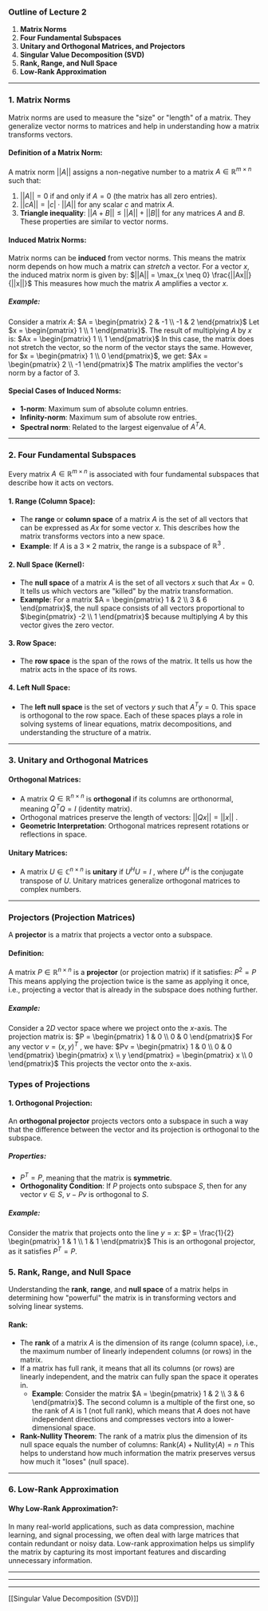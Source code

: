 ### **Outline of Lecture 2**

1. **Matrix Norms**
2. **Four Fundamental Subspaces**
3. **Unitary and Orthogonal Matrices, and Projectors**
4. **Singular Value Decomposition (SVD)**
5. **Rank, Range, and Null Space**
6. **Low-Rank Approximation**
---
### **1. Matrix Norms**
Matrix norms are used to measure the "size" or "length" of a matrix. They generalize vector norms to matrices and help in understanding how a matrix transforms vectors.
#### **Definition of a Matrix Norm**:
A matrix norm  $||A||$  assigns a non-negative number to a matrix  $A \in \mathbb{R}^{m \times n}$  such that:
1.  $||A|| = 0$  if and only if $A = 0$ (the matrix has all zero entries).
2.  $||cA|| = |c| \cdot ||A||$  for any scalar $c$ and matrix $A$.
3. **Triangle inequality**:  $||A + B|| \leq ||A|| + ||B||$ for any matrices $A$ and $B$.
These properties are similar to vector norms.
#### **Induced Matrix Norms**:
Matrix norms can be **induced** from vector norms. This means the matrix norm depends on how much a matrix can *stretch* a vector. For a vector $x$, the induced matrix norm is given by:
$||A|| = \max_{x \neq 0} \frac{||Ax||}{||x||}$
This measures how much the matrix $A$ amplifies a vector $x$.
##### **Example**:
Consider a matrix $A$:
$A = \begin{pmatrix} 2 & -1 \\ -1 & 2 \end{pmatrix}$
Let  $x = \begin{pmatrix} 1 \\ 1 \end{pmatrix}$. The result of multiplying $A$ by $x$ is:
$Ax = \begin{pmatrix} 1 \\ 1 \end{pmatrix}$
In this case, the matrix does not stretch the vector, so the norm of the vector stays the same.
However, for  $x = \begin{pmatrix} 1 \\ 0 \end{pmatrix}$, we get:
$Ax = \begin{pmatrix} 2 \\ -1 \end{pmatrix}$
The matrix amplifies the vector's norm by a factor of $3$.
#### **Special Cases of Induced Norms**:
- **1-norm**: Maximum sum of absolute column entries.
- **Infinity-norm**: Maximum sum of absolute row entries.
- **Spectral norm**: Related to the largest eigenvalue of $A^T A$.
---
### **2. Four Fundamental Subspaces**
Every matrix $A \in \mathbb{R}^{m \times n}$  is associated with four fundamental subspaces that describe how it acts on vectors.
#### 1. **Range (Column Space)**:
- The **range** or **column space** of a matrix $A$ is the set of all vectors that can be expressed as $Ax$ for some vector $x$. This describes how the matrix transforms vectors into a new space.
- **Example**: If $A$ is a $3 \times 2$ matrix, the range is a subspace of  $\mathbb{R}^3$ .
#### 2. **Null Space (Kernel)**:
- The **null space** of a matrix $A$ is the set of all vectors $x$ such that $Ax = 0$. It tells us which vectors are "killed" by the matrix transformation.
- **Example**: For a matrix  $A = \begin{pmatrix} 1 & 2 \\ 3 & 6 \end{pmatrix}$, the null space consists of all vectors proportional to  $\begin{pmatrix} -2 \\ 1 \end{pmatrix}$  because multiplying $A$ by this vector gives the zero vector.
#### 3. **Row Space**:
- The **row space** is the span of the rows of the matrix. It tells us how the matrix acts in the space of its rows.
#### 4. **Left Null Space**:
- The **left null space** is the set of vectors $y$ such that  $A^T y = 0$. This space is orthogonal to the row space.
Each of these spaces plays a role in solving systems of linear equations, matrix decompositions, and understanding the structure of a matrix.
---
### **3. Unitary and Orthogonal Matrices**
#### **Orthogonal Matrices**:
- A matrix  $Q \in \mathbb{R}^{n \times n}$  is **orthogonal** if its columns are orthonormal, meaning  $Q^T Q = I$  (identity matrix).
- Orthogonal matrices preserve the length of vectors:  $||Qx|| = ||x||$ .
- **Geometric Interpretation**: Orthogonal matrices represent rotations or reflections in space.
#### **Unitary Matrices**:
- A matrix  $U \in \mathbb{C}^{n \times n}$  is **unitary** if  $U^H U = I$ , where  $U^H$  is the conjugate transpose of $U$. Unitary matrices generalize orthogonal matrices to complex numbers.
---
### **Projectors (Projection Matrices)**

A **projector** is a matrix that projects a vector onto a subspace. 
#### **Definition:**
A matrix $P \in \mathbb{R}^{n \times n}$  is a **projector** (or projection matrix) if it satisfies:
$P^2 = P$
This means applying the projection twice is the same as applying it once, i.e., projecting a vector that is already in the subspace does nothing further.
##### **Example**:
Consider a $2D$ vector space where we project onto the $x$-axis. The projection matrix is:
$P = \begin{pmatrix} 1 & 0 \\ 0 & 0 \end{pmatrix}$
For any vector  $v = (x, y)^T$ , we have:
$Pv = \begin{pmatrix} 1 & 0 \\ 0 & 0 \end{pmatrix} \begin{pmatrix} x \\ y \end{pmatrix} = \begin{pmatrix} x \\ 0 \end{pmatrix}$
This projects the vector onto the x-axis.
### **Types of Projections**

#### **1. Orthogonal Projection**:
An **orthogonal projector** projects vectors onto a subspace in such a way that the difference between the vector and its projection is orthogonal to the subspace.
##### **Properties**:
-  $P^T = P$, meaning that the matrix is **symmetric**.
- **Orthogonality Condition**: If $P$ projects onto subspace $S$, then for any vector $v \in S$,  $v - Pv$  is orthogonal to $S$.
##### **Example**:
Consider the matrix that projects onto the line  $y = x$:
$P = \frac{1}{2} \begin{pmatrix} 1 & 1 \\ 1 & 1 \end{pmatrix}$
This is an orthogonal projector, as it satisfies $P^T = P$.

### **5. Rank, Range, and Null Space**
Understanding the **rank**, **range**, and **null space** of a matrix helps in determining how "powerful" the matrix is in transforming vectors and solving linear systems.
#### **Rank**:
- The **rank** of a matrix $A$ is the dimension of its range (column space), i.e., the maximum number of linearly independent columns (or rows) in the matrix.
- If a matrix has full rank, it means that all its columns (or rows) are linearly independent, and the matrix can fully span the space it operates in.
  - **Example**: Consider the matrix $A = \begin{pmatrix} 1 & 2 \\ 3 & 6 \end{pmatrix}$. The second column is a multiple of the first one, so the rank of $A$ is 1 (not full rank), which means that $A$ does not have independent directions and compresses vectors into a lower-dimensional space.
- **Rank-Nullity Theorem**: The rank of a matrix plus the dimension of its null space equals the number of columns:
  $\text{Rank}(A) + \text{Nullity}(A) = n$
  This helps to understand how much information the matrix preserves versus how much it "loses" (null space).

---
### **6. Low-Rank Approximation**

#### **Why Low-Rank Approximation?**:
In many real-world applications, such as data compression, machine learning, and signal processing, we often deal with large matrices that contain redundant or noisy data. Low-rank approximation helps us simplify the matrix by capturing its most important features and discarding unnecessary information.

---
---
---
[[Singular Value Decomposition (SVD)]]